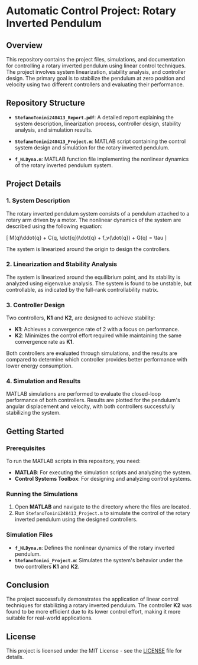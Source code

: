 # Automatic Control Project: Rotary Inverted Pendulum

## Overview

This repository contains the project files, simulations, and documentation for controlling a rotary inverted pendulum using linear control techniques. The project involves system linearization, stability analysis, and controller design. The primary goal is to stabilize the pendulum at zero position and velocity using two different controllers and evaluating their performance.

## Repository Structure

- **`StefanoTonini248413_Report.pdf`**: A detailed report explaining the system description, linearization process, controller design, stability analysis, and simulation results.
  
- **`StefanoTonini248413_Project.m`**: MATLAB script containing the control system design and simulation for the rotary inverted pendulum.
  
- **`f_NLDyna.m`**: MATLAB function file implementing the nonlinear dynamics of the rotary inverted pendulum system.

## Project Details

### 1. System Description

The rotary inverted pendulum system consists of a pendulum attached to a rotary arm driven by a motor. The nonlinear dynamics of the system are described using the following equation:

\[ M(q)\ddot{q} + C(q, \dot{q})\dot{q} + f_v(\dot{q}) + G(q) = \tau \]

The system is linearized around the origin to design the controllers.

### 2. Linearization and Stability Analysis

The system is linearized around the equilibrium point, and its stability is analyzed using eigenvalue analysis. The system is found to be unstable, but controllable, as indicated by the full-rank controllability matrix.

### 3. Controller Design

Two controllers, **K1** and **K2**, are designed to achieve stability:

- **K1**: Achieves a convergence rate of 2 with a focus on performance.
- **K2**: Minimizes the control effort required while maintaining the same convergence rate as **K1**.

Both controllers are evaluated through simulations, and the results are compared to determine which controller provides better performance with lower energy consumption.

### 4. Simulation and Results

MATLAB simulations are performed to evaluate the closed-loop performance of both controllers. Results are plotted for the pendulum's angular displacement and velocity, with both controllers successfully stabilizing the system.

## Getting Started

### Prerequisites

To run the MATLAB scripts in this repository, you need:

- **MATLAB**: For executing the simulation scripts and analyzing the system.
- **Control Systems Toolbox**: For designing and analyzing control systems.

### Running the Simulations

1. Open **MATLAB** and navigate to the directory where the files are located.
2. Run `StefanoTonini248413_Project.m` to simulate the control of the rotary inverted pendulum using the designed controllers.

### Simulation Files

- **`f_NLDyna.m`**: Defines the nonlinear dynamics of the rotary inverted pendulum.
- **`StefanoTonini_Project.m`**: Simulates the system's behavior under the two controllers **K1** and **K2**.

## Conclusion

The project successfully demonstrates the application of linear control techniques for stabilizing a rotary inverted pendulum. The controller **K2** was found to be more efficient due to its lower control effort, making it more suitable for real-world applications.

## License

This project is licensed under the MIT License - see the [LICENSE](LICENSE) file for details.
